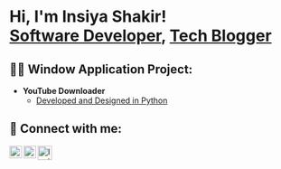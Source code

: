 <h1>Hi, I'm Insiya Shakir! <br/><a href="https://linkedin.com/in/insiya-shakir-4176b21b3">Software Developer</a>, <a href="https://www.insiyashakir.tech/">Tech Blogger</a></h1>

<h2> 👨‍💻 Window Application Project:</h2>

- <b>YouTube Downloader</b>
  - [Developed and Designed in Python](https://github.com/InsiyaShakir02/YouTube-Downloader-Window-Application)

<h2> 🤳 Connect with me:</h2>



[<img align="left" alt="InsiyaShakir | LinkedIn" width="22px" src="https://cdn.jsdelivr.net/npm/simple-icons@v3/icons/linkedin.svg" />][linkedin]
[<img align="left" alt="InsiyaShakir | Instagram" width="22px" src="https://cdn.jsdelivr.net/npm/simple-icons@v3/icons/instagram.svg" />][instagram]
[<img align="left" alt="InsiyaShakir | Blog" width="25px" src="https://icon-library.com/images/icon-blogger/icon-blogger-2.jpg"/>][blog]


[instagram]: https://www.instagram.com/insiyashakir02/
[linkedin]: https://linkedin.com/in/insiya-shakir-4176b21b3
[blog]: https://www.insiyashakir.tech/

<!--
**InsiyaShakir02/InsiyaShakir02** is a ✨ _special_ ✨ repository because its `README.md` (this file) appears on your GitHub profile.

Here are some ideas to get you started:

- 🔭 I’m currently working on ...
- 🌱 I’m currently learning ...
- 👯 I’m looking to collaborate on ...
- 🤔 I’m looking for help with ...
- 💬 Ask me about ...
- 📫 How to reach me: ...
- 😄 Pronouns: ...
- ⚡ Fun fact: ...
-->
